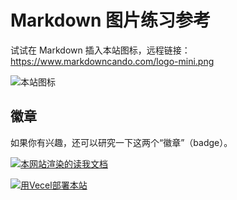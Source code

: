 # Markdown 图片练习参考

试试在 Markdown 插入本站图标，远程链接：https://www.markdowncando.com/logo-mini.png

![本站图标](https://www.markdowncando.com/logo-mini.png "MarkdownCanDo")

## 徽章

如果你有兴趣，还可以研究一下这两个“徽章”（badge）。

[![本网站渲染的读我文档](https://img.shields.io/badge/中文-读我-blue?style=for-the-badge)](/zh/readme.md)

[![用Vecel部署本站](https://vercel.com/button)](https://vercel.com/import/project?template=https://github.com/gantrol/markdown-can-do)
